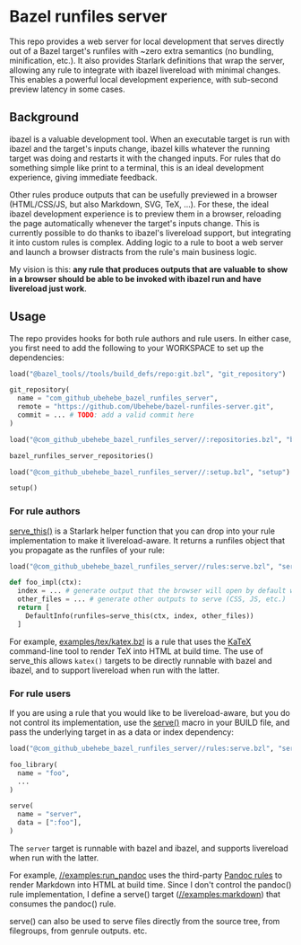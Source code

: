 # Bazel runfiles server

This repo provides a web server for local development that serves directly out of a Bazel target's
runfiles with ~zero extra semantics (no bundling, minification, etc.). It also provides Starlark
definitions that wrap the server, allowing any rule to integrate with ibazel livereload with minimal
changes. This enables a powerful local development experience, with sub-second preview latency in
some cases.

## Background

ibazel is a valuable development tool. When an executable target is run with ibazel and the target's
inputs change, ibazel kills whatever the running target was doing and restarts it with the changed
inputs. For rules that do something simple like print to a terminal, this is an ideal development
experience, giving immediate feedback.

Other rules produce outputs that can be usefully previewed in a browser (HTML/CSS/JS, but also
Markdown, SVG, TeX, ...). For these, the ideal ibazel development experience is to preview them in
a browser, reloading the page automatically whenever the target's inputs change. This is currently
possible to do thanks to ibazel's livereload support, but integrating it into custom rules is
complex. Adding logic to a rule to boot a web server and launch a browser distracts from the rule's
main business logic.

My vision is this: **any rule that produces outputs that are valuable to show in a browser should be
able to be invoked with ibazel run and have livereload just work**.

## Usage

The repo provides hooks for both rule authors and rule users. In either case, you first need to add
the following to your WORKSPACE to set up the dependencies:

```py
load("@bazel_tools//tools/build_defs/repo:git.bzl", "git_repository")

git_repository(
  name = "com_github_ubehebe_bazel_runfiles_server",
  remote = "https://github.com/Ubehebe/bazel-runfiles-server.git",
  commit = ... # TODO: add a valid commit here
)

load("@com_github_ubehebe_bazel_runfiles_server//:repositories.bzl", "bazel_runfiles_server_repositories")

bazel_runfiles_server_repositories()

load("@com_github_ubehebe_bazel_runfiles_server//:setup.bzl", "setup")

setup()
```

### For rule authors

[serve_this()](rules/serve.bzl#L45) is a Starlark helper function that you can drop into your rule
implementation to make it livereload-aware. It returns a runfiles object that you propagate as the
runfiles of your rule:

```py
load("@com_github_ubehebe_bazel_runfiles_server//rules:serve.bzl", "serve_this")

def foo_impl(ctx):
  index = ... # generate output that the browser will open by default when this target is bazel run
  other_files = ... # generate other outputs to serve (CSS, JS, etc.)
  return [
    DefaultInfo(runfiles=serve_this(ctx, index, other_files))
  ]
```

For example, [examples/tex/katex.bzl](examples/tex/katex.bzl) is a rule that uses the
[KaTeX](https://katex.org) command-line tool to render TeX into HTML at build time. The use of
serve_this allows `katex()` targets to be directly runnable with bazel and ibazel, and to support
livereload when run with the latter.

### For rule users

If you are using a rule that you would like to be livereload-aware, but you do not control its
implementation, use the [serve()](rules/serve.bzl#L30) macro in your BUILD file, and pass the
underlying target in as a data or index dependency:

```py
load("@com_github_ubehebe_bazel_runfiles_server//rules:serve.bzl", "serve")

foo_library(
  name = "foo",
  ...
)

serve(
  name = "server",
  data = [":foo"],
)
```

The `server` target is runnable with bazel and ibazel, and supports livereload when run with the
latter.

For example, [//examples:run_pandoc](examples/BUILD#L19) uses the third-party
[Pandoc rules](https://github.com/ProdriveTechnologies/bazel-pandoc) to render Markdown into HTML at
build time. Since I don't control the pandoc() rule implementation, I define a serve() target
([//examples:markdown](examples/BUILD#L26)) that consumes the pandoc() rule.

serve() can also be used to serve files directly from the source tree, from filegroups, from genrule
outputs. etc.